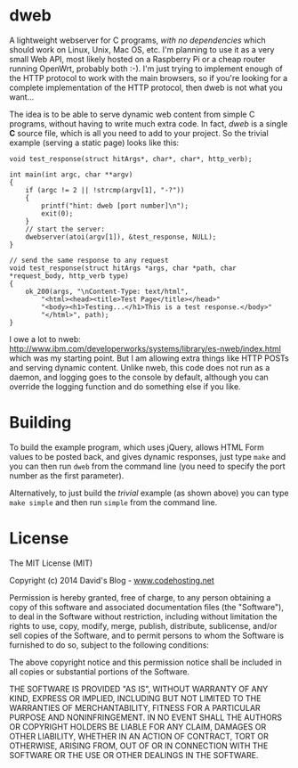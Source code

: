 dweb
====

A lightweight webserver for C programs, *with no dependencies* which should work on Linux, Unix, Mac OS, etc.  I'm planning to use it as a very small Web API, most likely hosted on a Raspberry Pi or a cheap router running OpenWrt, probably both :-).  I'm just trying to implement enough of the HTTP protocol to work with the main browsers, so if you're looking for a complete implementation of the HTTP protocol, then dweb is not what you want...

The idea is to be able to serve dynamic web content from simple C programs, without having to write much extra code.  In fact, *dweb* is a single **C** source file, which is all you need to add to your project.  So the trivial example (serving a static page) looks like this:

```
void test_response(struct hitArgs*, char*, char*, http_verb);

int main(int argc, char **argv)
{
	if (argc != 2 || !strcmp(argv[1], "-?"))
	{
		printf("hint: dweb [port number]\n");
		exit(0);
	}
	// start the server:
	dwebserver(atoi(argv[1]), &test_response, NULL);
}

// send the same response to any request
void test_response(struct hitArgs *args, char *path, char *request_body, http_verb type)
{
	ok_200(args, "\nContent-Type: text/html",
		"<html><head><title>Test Page</title></head>"
		"<body><h1>Testing...</h1>This is a test response.</body>"
		"</html>", path);
}
```

I owe a lot to nweb: http://www.ibm.com/developerworks/systems/library/es-nweb/index.html which was my starting point.  But I am allowing extra things like HTTP POSTs and serving dynamic content.  Unlike nweb, this code does not run as a daemon, and logging goes to the console by default, although you can override the logging function and do something else if you like.


Building
========

To build the example program, which uses jQuery, allows HTML Form values to be posted back, and gives dynamic responses, just type ```make``` and you can then run ```dweb``` from the command line (you need to specify the port number as the first parameter).

Alternatively, to just build the *trivial* example (as shown above) you can type ```make simple``` and then run ```simple``` from the command line.

License
=======

The MIT License (MIT)

Copyright (c) 2014 David's Blog - www.codehosting.net

Permission is hereby granted, free of charge, to any person obtaining a copy of
this software and associated documentation files (the "Software"), to deal in
the Software without restriction, including without limitation the rights to
use, copy, modify, merge, publish, distribute, sublicense, and/or sell copies of
the Software, and to permit persons to whom the Software is furnished to do so,
subject to the following conditions:

The above copyright notice and this permission notice shall be included in all
copies or substantial portions of the Software.

THE SOFTWARE IS PROVIDED "AS IS", WITHOUT WARRANTY OF ANY KIND, EXPRESS OR IMPLIED, INCLUDING BUT NOT LIMITED TO THE WARRANTIES OF MERCHANTABILITY, FITNESS FOR A PARTICULAR PURPOSE AND NONINFRINGEMENT. IN NO EVENT SHALL THE AUTHORS OR
COPYRIGHT HOLDERS BE LIABLE FOR ANY CLAIM, DAMAGES OR OTHER LIABILITY, WHETHER IN AN ACTION OF CONTRACT, TORT OR OTHERWISE, ARISING FROM, OUT OF OR IN CONNECTION WITH THE SOFTWARE OR THE USE OR OTHER DEALINGS IN THE SOFTWARE.
